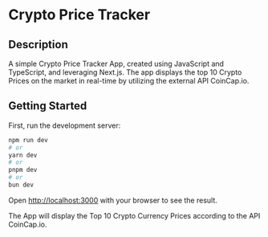 # Crypto Price Tracker

## Description
A simple Crypto Price Tracker App, created using JavaScript and TypeScript, and leveraging Next.js.
The app displays the top 10 Crypto Prices on the market in real-time by utilizing the external API CoinCap.io.

## Getting Started

First, run the development server:

```bash
npm run dev
# or
yarn dev
# or
pnpm dev
# or
bun dev
```

Open [http://localhost:3000](http://localhost:3000) with your browser to see the result.

The App will display the Top 10 Crypto Currency Prices according to the API CoinCap.io.
